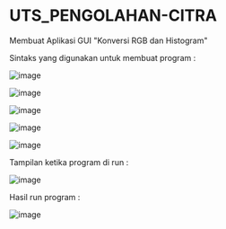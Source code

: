 # UTS_PENGOLAHAN-CITRA

Membuat Aplikasi GUI "Konversi RGB dan Histogram"

Sintaks yang digunakan untuk membuat program :

![image](https://user-images.githubusercontent.com/56398506/117143433-077ce200-addb-11eb-955d-9702a1e50196.png)

![image](https://user-images.githubusercontent.com/56398506/117143470-15cafe00-addb-11eb-8f68-a624f1e3f81c.png)

![image](https://user-images.githubusercontent.com/56398506/117143542-254a4700-addb-11eb-9fb2-8a20434547af.png)

![image](https://user-images.githubusercontent.com/56398506/117143590-31ce9f80-addb-11eb-8ca6-f098da2f91bc.png)

![image](https://user-images.githubusercontent.com/56398506/117143653-3eeb8e80-addb-11eb-8c19-15c7b0821d76.png)

Tampilan ketika program di run :

![image](https://user-images.githubusercontent.com/56398506/117143715-532f8b80-addb-11eb-9b27-bb51a86194c4.png)

Hasil run program :

![image](https://user-images.githubusercontent.com/56398506/117143778-63e00180-addb-11eb-897f-5313c3cb503c.png)
